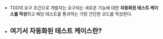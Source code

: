 - TDD의 요구 조건으로 개발자는 요구되는 새로운 기능에 대한 **자동화된 테스트 케이스를 작성**하고 해당 테스트를 통과하는 가장 간단한 코드를 작성한다.



- 여기서 자동화된 테스트 케이스란?
  - 